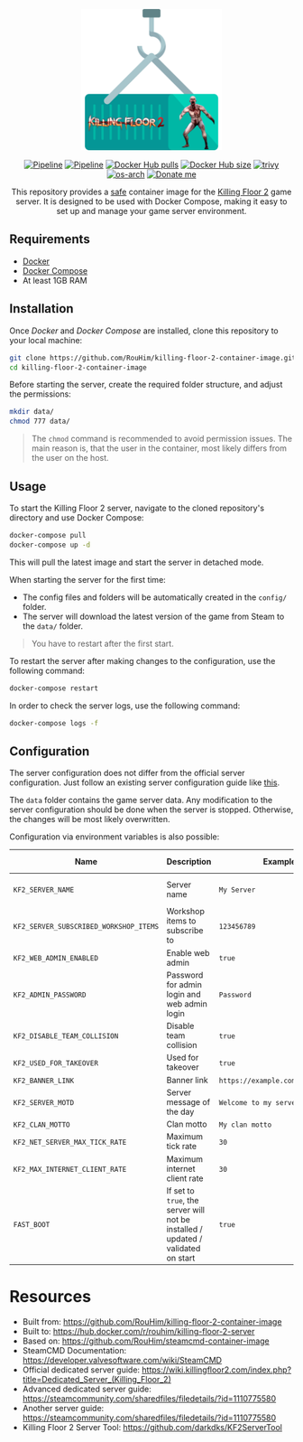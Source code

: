<p align="center">
  <img src="https://raw.githubusercontent.com/RouHim/killing-floor-2-container-image/main/.github/readme/logo.png" width="250">
</p>

<p align="center">
    <a href="https://github.com/RouHim/killing-floor-2-container-image/actions/workflows/pipeline.yml"><img src="https://github.com/RouHim/killing-floor-2-container-image/actions/workflows/pipeline.yml/badge.svg?branch=main" alt="Pipeline"></a>
    <a href="https://github.com/RouHim/killing-floor-2-container-image/actions/workflows/scheduled-security-audit.yaml"><img src="https://github.com/RouHim/killing-floor-2-container-image/actions/workflows/scheduled-security-audit.yaml/badge.svg?branch=main" alt="Pipeline"></a>
    <a href="https://hub.docker.com/r/rouhim/killing-floor-2-server"><img src="https://img.shields.io/docker/pulls/rouhim/killing-floor-2-server.svg" alt="Docker Hub pulls"></a>
    <a href="https://hub.docker.com/r/rouhim/killing-floor-2-server"><img src="https://img.shields.io/docker/image-size/rouhim/killing-floor-2-server" alt="Docker Hub size"></a>
    <a href="https://github.com/aquasecurity/trivy"><img src="https://img.shields.io/badge/trivy-protected-blue" alt="trivy"></a>
    <a href="https://hub.docker.com/r/rouhim/killing-floor-2-server/tags"><img src="https://img.shields.io/badge/ARCH-amd64-blueviolet" alt="os-arch"></a>
    <a href="https://buymeacoffee.com/rouhim"><img alt="Donate me" src="https://img.shields.io/badge/-buy_me_a%C2%A0coffee-gray?logo=buy-me-a-coffee"></a>
</p>

<p align="center">
    This repository provides a <a href="https://github.com/RouHim/killing-floor-2-container-image/actions/workflows/scheduled-security-audit.yaml">safe</a> container image for the <a href="https://store.steampowered.com/agecheck/app/232090/">Killing Floor 2</a> game server. 
  It is designed to be used with Docker Compose, making it easy to set up and manage your game server environment.
</p>

## Requirements

* [Docker](https://docs.docker.com/engine/install/)
* [Docker Compose](https://docs.docker.com/compose/install/standalone/)
* At least 1GB RAM

## Installation

Once _Docker_ and _Docker Compose_ are installed, clone this repository to your local machine:

```bash
git clone https://github.com/RouHim/killing-floor-2-container-image.git
cd killing-floor-2-container-image
```

Before starting the server, create the required folder structure, and adjust the permissions:

```bash
mkdir data/ 
chmod 777 data/
```

> The `chmod` command is recommended to avoid permission issues.
> The main reason is, that the user in the container, most likely differs from the user on the host.

## Usage

To start the Killing Floor 2 server, navigate to the cloned repository's directory and use Docker Compose:

```bash
docker-compose pull
docker-compose up -d
```

This will pull the latest image and start the server in detached mode.

When starting the server for the first time:

* The config files and folders will be automatically created in the `config/` folder.
* The server will download the latest version of the game from Steam to the `data/` folder.

> You have to restart after the first start.

To restart the server after making changes to the configuration, use the following command:

```bash
docker-compose restart
```

In order to check the server logs, use the following command:

```bash
docker-compose logs -f
```

## Configuration

The server configuration does not differ from the official server configuration.
Just follow an existing server configuration guide
like [this](https://wiki.killingfloor2.com/index.php?title=Dedicated_Server_(Killing_Floor_2)#Game_Modes).

The `data` folder contains the game server data.
Any modification to the server configuration should be done when the server is stopped.
Otherwise, the changes will be most likely overwritten.

Configuration via environment variables is also possible:

| Name                                   | Description                                                                       | Example                          | Default value            |
|----------------------------------------|-----------------------------------------------------------------------------------|----------------------------------|--------------------------|
| `KF2_SERVER_NAME`                      | Server name                                                                       | `My Server`                      | `Killing Floor 2 Server` |
| `KF2_SERVER_SUBSCRIBED_WORKSHOP_ITEMS` | Workshop items to subscribe to                                                    | `123456789`                      |                          |
| `KF2_WEB_ADMIN_ENABLED`                | Enable web admin                                                                  | `true`                           | `false`                  |
| `KF2_ADMIN_PASSWORD`                   | Password for admin login and web admin login                                      | `Password`                       |                          |
| `KF2_DISABLE_TEAM_COLLISION`           | Disable team collision                                                            | `true`                           | `false`                  |
| `KF2_USED_FOR_TAKEOVER`                | Used for takeover                                                                 | `true`                           | `false`                  |
| `KF2_BANNER_LINK`                      | Banner link                                                                       | `https://example.com/banner.jpg` |                          |
| `KF2_SERVER_MOTD`                      | Server message of the day                                                         | `Welcome to my server!`          |                          |
| `KF2_CLAN_MOTTO`                       | Clan motto                                                                        | `My clan motto`                  |                          |
| `KF2_NET_SERVER_MAX_TICK_RATE`         | Maximum tick rate                                                                 | `30`                             | `30`                     |
| `KF2_MAX_INTERNET_CLIENT_RATE`         | Maximum internet client rate                                                      | `30`                             | `30`                     |
| `FAST_BOOT`                            | If set to `true`, the server will not be installed / updated / validated on start | `true`                           | `false`                  |

# Resources

- Built from: https://github.com/RouHim/killing-floor-2-container-image
- Built to: https://hub.docker.com/r/rouhim/killing-floor-2-server
- Based on: https://github.com/RouHim/steamcmd-container-image
- SteamCMD Documentation: https://developer.valvesoftware.com/wiki/SteamCMD
- Official dedicated server guide: https://wiki.killingfloor2.com/index.php?title=Dedicated_Server_(Killing_Floor_2)
- Advanced dedicated server guide: https://steamcommunity.com/sharedfiles/filedetails/?id=1110775580
- Another server guide: https://steamcommunity.com/sharedfiles/filedetails/?id=1110775580
- Killing Floor 2 Server Tool: https://github.com/darkdks/KF2ServerTool
